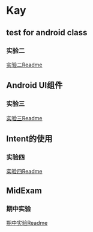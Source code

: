 # Kay
## test for android class
### 实验二  
[实验二Readme](https://github.com/Rabbint/Kay/blob/master/Test2.md)  

## Android UI组件    
### 实验三  
[实验三Readme](https://github.com/Rabbint/Kay/blob/master/Test3.md)  

 
## Intent的使用   
### 实验四  
[实验四Readme](https://github.com/Rabbint/Kay/blob/master/Test4.md)  

## MidExam  
### 期中实验  
[期中实验Readme](https://github.com/Rabbint/Kay/blob/master/Mid%20Exam.md)  
